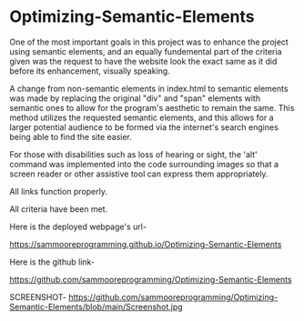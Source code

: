 # Optimizing-Semantic-Elements
One of the most important goals in this project was to enhance the project using semantic elements, and an equally fundemental part of the criteria given was the request to have the website look the exact same as it did before its enhancement, visually speaking.

A change from non-semantic elements in index.html to semantic elements was made by replacing the original "div" and "span" elements with semantic ones to allow for the program's aesthetic to remain the same. This method utilizes the requested semantic elements, and this allows for a larger potential audience to be formed via the internet's search engines being able to find the site easier.

 For those with disabilities such as loss of hearing or sight, the 'alt' command was implemented into the code surrounding images so that a screen reader or other assistive tool can express them appropriately.

All links function properly.

All criteria have been met.

Here is the deployed webpage's url-


https://sammooreprogramming.github.io/Optimizing-Semantic-Elements


Here is the github link-

https://github.com/sammooreprogramming/Optimizing-Semantic-Elements

SCREENSHOT-
https://github.com/sammooreprogramming/Optimizing-Semantic-Elements/blob/main/Screenshot.jpg

